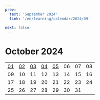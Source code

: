 ```yaml
---
prev:
  text: 'September 2024'
  link: '/en/learning/calendar/2024/09'

next: false
---
```


# October 2024

<table class="calendar">
	<tr>
		<td><a href=/en/learning/prob/2024/10/01>01</a><br><Badge type="tip" text="Def"/></td>
		<td><a href=/en/learning/prob/2024/10/02>02</a><br><Badge type="danger" text="Bid"/></td>
		<td><a href=/en/learning/prob/2024/10/03>03</a><br><Badge type="warning" text="Play"/></td>
		<td><a href=/en/learning/prob/2024/10/04>04</a><br><Badge type="warning" text="Play"/></td>
		<td><a href=/en/learning/prob/2024/10/05>05</a><br><Badge type="tip" text="Def"/></td>
		<td>06</td>
		<td>07</td>
		<td>08</td>
	</tr>
	<tr>
		<td>09</td>
		<td>10</td>
		<td>11</td>
		<td>12</td>
		<td>13</td>
		<td>14</td>
		<td>15</td>
		<td>16</td>
	</tr>
	<tr>
		<td>17</td>
		<td>18</td>
		<td>19</td>
		<td>20</td>
		<td>21</td>
		<td>22</td>
		<td>23</td>
		<td>24</td>
	</tr>
    <tr>
        <td>25</td>
		<td>26</td>
		<td>27</td>
		<td>28</td>
		<td>29</td>
		<td>30</td>
		<td>31</td>
		<td></td>
	</tr>
</table>

<Badge type="info" text="&uarr; Learning"/> [<Badge type="tip" text="Practice ->"/>](/en/practice/calendar/2024/10)